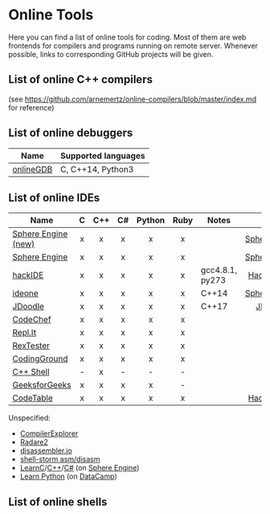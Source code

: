 # Online Tools

Here you can find a list of online tools for coding. Most of them are web frontends for compilers and programs running on remote server. Whenever possible, links to corresponding GitHub projects will be given. 

## List of online C++ compilers
(see https://github.com/arnemertz/online-compilers/blob/master/index.md for reference)

## List of online debuggers
| Name | Supported languages |
|------|---------------------|
| [onlineGDB](https://www.onlinegdb.com)| C, C++14, Python3 |

## List of online IDEs

| Name | C | C++ | C# | Python | Ruby | Notes | API | Terminal | GitHub |
|------|:-:|:---:|:--:|:------:|:----:|-------|:---:|:--------:|:------:|
| [Sphere Engine (new)](https://ide.sphere-engine.com) |x|x|x|x|x||[SphereEngine](https://developer.sphere-engine.com/api/compilers)| x ||
| [Sphere Engine](https://sphere-engine.com/demo/1-online-compiler) |x|x|x|x|x||[SphereEngine](https://developer.sphere-engine.com/api/compilers)|||
| [hackIDE](http://hackide.herokuapp.com) |x|x|x|x|x| gcc4.8.1, py273|[HackerEarth](https://www.hackerearth.com/docs/api/developers/code/v3/)||[src](https://github.com/sahildua2305/hackIDE) / [zip](https://github.com/sahildua2305/hackIDE/archive/master.zip) |
| [ideone](https://ideone.com) |x|x|x|x|x|C++14|[SphereEngine](https://developer.sphere-engine.com/api/compilers)|||
| [JDoodle](https://www.jdoodle.com) |x|x|x|x|x|C++17|[JDoodle](https://www.jdoodle.com/compiler-api)|||
| [CodeChef](https://www.codechef.com/ide) |x|x|x|x|x|||||
| [Repl.It](https://repl.it) |x|x|x|x|x|||||
| [RexTester](http://rextester.com) |x|x|x|x|x|||||
| [CodingGround](https://www.tutorialspoint.com/codingground.htm) |x|x|x|x|x|||||
| [C++ Shell](http://cpp.sh) |-|x|-|-|-|||||
| [GeeksforGeeks](https://ide.geeksforgeeks.org) |x|x|x|x| - |||||
| [CodeTable](https://code.hackerearth.com) |x|x|x|x|x||[HackerEarth](https://www.hackerearth.com/docs/api/developers/code/v3/)| - ||

Unspecified:

* [CompilerExplorer](https://godbolt.org)
* [Radare2](http://cloud.radare.org/enyo)
* [disassembler.io](http://disassembler.io)
* [shell-storm asm/disasm](http://shell-storm.org/online/Online-Assembler-and-Disassembler/)
* [LearnC](https://www.learn-c.org)/[C++](https://www.learn-cpp.org)/[C#](https://www.learncs.org) (on [Sphere Engine](https://sphere-engine.com))
* [Learn Python](https://www.learnpython.org) (on [DataCamp](https://www.datacamp.com))

## List of online shells


